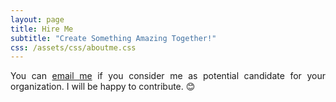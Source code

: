```yaml
---
layout: page
title: Hire Me
subtitle: "Create Something Amazing Together!"
css: /assets/css/aboutme.css
---
```


<div id="contactme-section">
<p style="text-align: justify;">
    <span class="fa fa-envelope about-icon"></span>
    You can <a href="mailto:pranays.jagtap@gmail.com?subject=Hey Pranay, I want to hire you.">email me</a> if you consider me as potential candidate for your organization. I will be happy to contribute. 😊
</p>
</div>